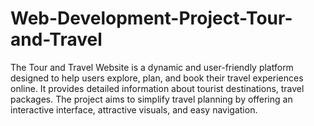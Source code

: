 # Web-Development-Project-Tour-and-Travel
The Tour and Travel Website is a dynamic and user-friendly platform designed to help users explore, plan, and book their travel experiences online. It provides detailed information about tourist destinations, travel packages. The project aims to simplify travel planning by offering an interactive interface, attractive visuals, and easy navigation.
